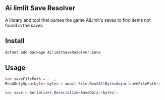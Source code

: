 Ai limlit Save Resolver
----
A library and tool that parses the game AlLimit's saves to find items not found in the saves.

## Install
```bash
dotnet add package AilimitSaveResolver.Save
```
## Usage
```csharp
var saveFilePath = ...;
ReadOnlySpan<byte> bytes = await File.ReadAllBytesAsync(saveFilePath);

var save = Serializer.Deserialize<SaveData>(bytes);
```
